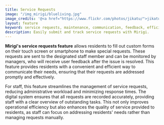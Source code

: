 ```yaml
---
title: Service Requests
image: "/img_mirigi/blueliving.jpg"
image_credits: '@<a href="https://www.flickr.com/photos/jikatu/">jikatu</a>'
layout: feature
keyword: service requests, maintenance, communication, feedback, efficiency, resident satisfaction
description: Easily submit and track service requests with Mirigi.
---
```


**Mirigi's service requests feature** allows residents to fill out custom forms on their touch screen or smartphone to make special requests. These requests are sent to the designated staff member and can be monitored by managers, who will receive user feedback after the issue is resolved. This feature provides residents with a convenient and efficient way to communicate their needs, ensuring that their requests are addressed promptly and effectively.

For staff, this feature streamlines the management of service requests, reducing administrative workload and minimizing response times. The digital system ensures that all requests are recorded accurately, providing staff with a clear overview of outstanding tasks. This not only improves operational efficiency but also enhances the quality of service provided to residents, as staff can focus on addressing residents' needs rather than managing requests manually.
